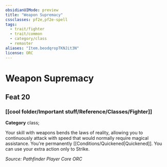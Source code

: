 ```yaml
---
obsidianUIMode: preview
title: "Weapon Supremacy"
cssclasses: pf2e,pf2e-spell
tags:
  - trait/fighter
  - trait/common
  - category/class
  - remaster
aliases: "Item.beodqropTKNJit3N"
license: ORC
---
```

# Weapon Supremacy
## Feat 20
### [[cool folder/Important stuff/Reference/Classes/Fighter]]

**Category** class; 




Your skill with weapons bends the laws of reality, allowing you to continuously attack with speed that would normally require magical assistance. You're permanently [[Conditions/Quickened|Quickened]]. You can use your extra action only to Strike.

*Source: Pathfinder Player Core*
*ORC*